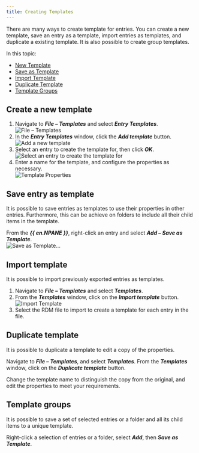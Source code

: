 ```yaml
---
title: Creating Templates
---
```

There are many ways to create template for entries. You can create a new template, save an entry as a template, import entries as templates, and duplicate a existing template. It is also possible to create group templates.  

In this topic:  

* [New Template](#create-a-new-template) 
* [Save as Template](#save-entry-as-template) 
* [Import Template](#import-template) 
* [Duplicate Template](#duplicate-template) 
* [Template Groups](#template-groups) 

## Create a new template 

1. Navigate to ***File – Templates*** and select ***Entry Templates***.  
![File – Templates](https://webdevolutions.azureedge.net/docs/en/rdm/windows/clip3405.png) 
1. In the ***Entry Templates*** window, click the ***Add template*** button.  
![Add a new template](https://webdevolutions.azureedge.net/docs/en/rdm/windows/clip3406.png) 
1. Select an entry to create the template for, then click ***OK***.  
![Select an entry to create the template for](https://webdevolutions.azureedge.net/docs/en/rdm/windows/clip3408.png) 
1. Enter a name for the template, and configure the properties as necessary.  
![Template Properties](https://webdevolutions.azureedge.net/docs/en/rdm/windows/clip3409.png) 

## Save entry as template 

It is possible to save entries as templates to use their properties in other entries. Furthermore, this can be achieve on folders to include all their child items in the template.  

From the ***{{ en.NPANE }}***, right-click an entry and select ***Add – Save as Template***.  
![Save as Template...](https://webdevolutions.azureedge.net/docs/en/rdm/windows/clip3410.png) 

## Import template 

It is possible to import previously exported entries as templates.  

1. Navigate to ***File – Templates*** and select ***Templates***. 
1. From the ***Templates*** window, click on the ***Import template*** button.  
![Import Template](https://webdevolutions.azureedge.net/docs/en/rdm/windows/clip3411.png) 
1. Select the RDM file to import to create a template for each entry in the file. 

## Duplicate template 

It is possible to duplicate a template to edit a copy of the properties.  

Navigate to ***File – Templates***, and select ***Templates***. From the ***Templates*** window, click on the ***Duplicate template*** button.  

Change the template name to distinguish the copy from the original, and edit the properties to meet your requirements. 

## Template groups 

It is possible to save a set of selected entries or a folder and all its child items to a unique template.  

Right-click a selection of entries or a folder, select ***Add***, then ***Save as Template***. 

